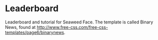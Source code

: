 Leaderboard
======

Leaderboard and tutorial for Seaweed Face. The template is called Binary News,
found at http://www.free-css.com/free-css-templates/page6/binarynews.
